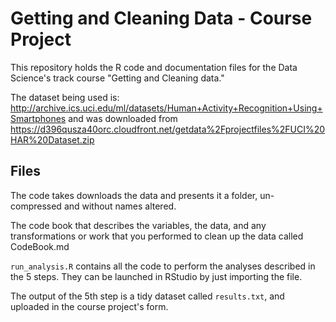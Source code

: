 # Getting and Cleaning Data - Course Project


This repository holds the R code and documentation files for the Data Science's track course "Getting and Cleaning data."

The dataset being used is: http://archive.ics.uci.edu/ml/datasets/Human+Activity+Recognition+Using+Smartphones and was downloaded from https://d396qusza40orc.cloudfront.net/getdata%2Fprojectfiles%2FUCI%20HAR%20Dataset.zip 

## Files

The code takes downloads the data and presents it a folder, un-compressed and without names altered.

The code book that describes the variables, the data, and any transformations or work that you performed to clean up the data called CodeBook.md

`run_analysis.R` contains all the code to perform the analyses described in the 5 steps. They can be launched in RStudio by just importing the file.

The output of the 5th step is a tidy dataset called `results.txt`, and uploaded in the course project's form.